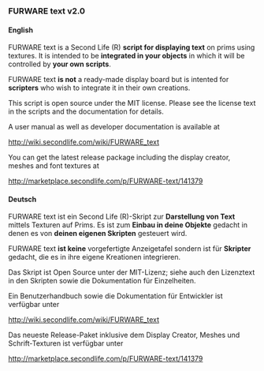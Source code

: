 ### FURWARE text v2.0

#### English

FURWARE text is a Second Life (R) **script for displaying text** on prims using textures. It is intended to be **integrated in your objects** in which it will be controlled by **your own scripts**.

FURWARE text **is not** a ready-made display board but is intented for **scripters** who wish to integrate it in their own creations.

This script is open source under the MIT license. Please see the license text in the scripts and the documentation for details.

A user manual as well as developer documentation is available at

http://wiki.secondlife.com/wiki/FURWARE_text

You can get the latest release package including the display creator, meshes and font textures at

http://marketplace.secondlife.com/p/FURWARE-text/141379

#### Deutsch

FURWARE text ist ein Second Life (R)-Skript zur **Darstellung von Text** mittels Texturen auf Prims. Es ist zum **Einbau in deine Objekte** gedacht in denen es von **deinen eigenen Skripten** gesteuert wird.

FURWARE text **ist keine** vorgefertigte Anzeigetafel sondern ist für **Skripter** gedacht, die es in ihre eigene Kreationen integrieren.

Das Skript ist Open Source unter der MIT-Lizenz; siehe auch den Lizenztext in den Skripten sowie die Dokumentation für Einzelheiten.

Ein Benutzerhandbuch sowie die Dokumentation für Entwickler ist verfügbar unter

http://wiki.secondlife.com/wiki/FURWARE_text

Das neueste Release-Paket inklusive dem Display Creator, Meshes und Schrift-Texturen ist verfügbar unter

http://marketplace.secondlife.com/p/FURWARE-text/141379
